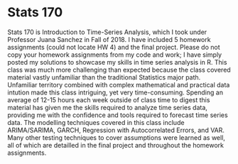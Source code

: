 # Stats 170
Stats 170 is Introduction to Time-Series Analysis, which I took under Professor Juana Sanchez in Fall of 2018. I have included 5 homework assignments (could not locate HW 4) and the final project. Please do not copy your homework assignments from my code and work; I have simply posted my solutions to showcase my skills in time series analysis in R. This class was much more challenging than expected because the class covered material vastly unfamiliar than the traditional Statistics major path. Unfamiliar territory combined with complex mathematical and practical data intution made this class intriguing, yet very time-consuming. Spending an average of 12-15 hours each week outside of class time to digest this material has given me the skills required to analyze time series data, providing me with the confidence and tools required to forecast time series data. The modelling techniques covered in this class include ARIMA/SARIMA, GARCH, Regression with Autocorrelated Errors, and VAR. Many other testing techniques to cover assumptions were learned as well, all of which are detailled in the final project and throughout the homework assignments. 
